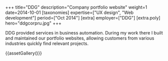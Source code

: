 +++
title="DDG"
description="Company portfolio website"
weight=1
date=2014-10-01
[taxonomies]
expertise=["UX design", "Web development"]
period=["Oct 2014"]
[extra]
employer=["DDG"]
[extra.poly]
hero="ddgcorpru.jpg"
+++

DDG provided services in business automation. During my work there I built and maintained our portfolio websites, allowing customers from various industries quickly find relevant projects.

{{assetGallery()}}